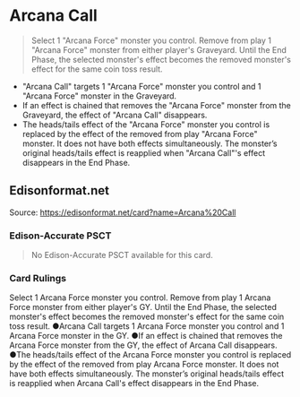 # Arcana Call

> Select 1 "Arcana Force" monster you control. Remove from play 1 "Arcana Force" monster from either player's Graveyard. Until the End Phase, the selected monster's effect becomes the removed monster's effect for the same coin toss result.

*   "Arcana Call" targets 1 "Arcana Force" monster you control and 1 "Arcana Force" monster in the Graveyard.
*   If an effect is chained that removes the "Arcana Force" monster from the Graveyard, the effect of "Arcana Call" disappears.
*   The heads/tails effect of the "Arcana Force" monster you control is replaced by the effect of the removed from play "Arcana Force" monster. It does not have both effects simultaneously. The monster’s original heads/tails effect is reapplied when "Arcana Call"'s effect disappears in the End Phase.

## Edisonformat.net

Source: https://edisonformat.net/card?name=Arcana%20Call

### Edison-Accurate PSCT

> No Edison-Accurate PSCT available for this card.

### Card Rulings

Select 1 Arcana Force monster you control. Remove from play 1 Arcana Force monster from either player's GY. Until the End Phase, the selected monster's effect becomes the removed monster's effect for the same coin toss result.
●Arcana Call targets 1 Arcana Force monster you control and 1 Arcana Force monster in the GY.
●If an effect is chained that removes the Arcana Force monster from the GY, the effect of Arcana Call disappears.
●The heads/tails effect of the Arcana Force monster you control is replaced by the effect of the removed from play Arcana Force monster. It does not have both effects simultaneously. The monster’s original heads/tails effect is reapplied when Arcana Call's effect disappears in the End Phase.
            